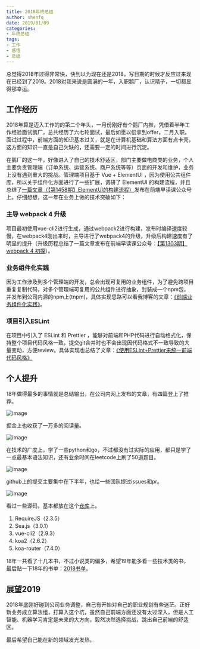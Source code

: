 ```yaml
---
title: 2018年终总结
author: shenfq
date: 2019/01/09
categories:
- 年终总结
tags:
- 工作
- 感悟
- 总结
---
```



总觉得2018年过得非常快，快到以为现在还是2018，写日期的时候才反应过来现在已经到了2019。2018对我来说是圆满的一年，入职鹅厂，认识晴子，一切都显得那幸运。

<!-- more -->

## 工作经历

2018年算是迈入工作的的第二个年头，一月份刚好有个鹅厂内推，凭借着半年工作经验面试鹅厂，总共经历了六七轮面试，最后如愿以偿拿到offer，二月入职。面试过程中，前端方面的知识基本过关，就是在计算机基础和算法方面有点卡壳，这方面的知识一直是自己欠缺的，还需要一定的时间进行沉淀。

在鹅厂的这一年，好像进入了自己的技术舒适区，部门主要做电商类的业务，个人主要负责管理端（订单系统、运营系统、商户系统等等）页面的开发和维护，业务上没有遇到重大的挑战。管理端项目基于 Vue + ElementUI ，因为使用公共组件库，所以关于组件化方面进行了一些扩展，调研了 ElementUI 的构建流程，并且总结了[一篇文章（【第1458期】ElementUI的构建流程）](https://mp.weixin.qq.com/s?__biz=MjM5MTA1MjAxMQ==&mid=2651230534&idx=1&sn=25761fb0d218c3f11dd97662fbad0f0a&chksm=bd4948c28a3ec1d4f304d217fdfa9b97f9beff6c65dae6f6a6161a80bcd0b07bd51d7b674962&mpshare=1&scene=1&srcid=1126EnjFHyOOfNdn6xGiMyl4#rd)发布在前端早读课公众号上。仔细想想，这一年在业务上做的技术突破如下：

### 主导 webpack 4 升级

项目最初使用vue-cli2进行生成，通过webpack2进行构建，发布时编译速度较慢，在webpack4刚出来时，主导进行了webpack4的升级，升级后构建速度有了明显的提升（升级历程总结了一篇文章发布在前端早读课公众号：[【第1303期】webpack 4 初探](https://mp.weixin.qq.com/s?__biz=MjM5MTA1MjAxMQ==&mid=2651228951&idx=1&sn=09ebc3b47c07381f55a684a6a0b24341&chksm=bd4952938a3edb85a7c8da02c84925b784cff19ae013b35385c596756f62063f50a26f420100&mpshare=1&scene=1&srcid=1122lM64bWEixZcNrj1LKTal#rd)）。

### 业务组件化实践

因为工作涉及到多个管理端的开发，总会出现可复用的业务组件，为了避免跨项目重复复制代码，对多个管理端可复用的公共组件进行抽象，封装成一个npm包，并发布到公司内源的npm上(tnpm)，具体实现思路可以看我博客的文章：[《前端业务组件化实践》](https://blog.shenfq.com/2018/10/23/%E5%89%8D%E7%AB%AF%E4%B8%9A%E5%8A%A1%E7%BB%84%E4%BB%B6%E5%8C%96%E5%AE%9E%E8%B7%B5/)。

### 项目引入ESLint

在项目中引入了 ESLint 和 Prettier ，能够对前端和PHP代码进行自动格式化，保持整个项目代码风格一致，提交git合并时也不会出现因代码格式不一致导致的大量变动，方便review。具体实现也总结了文章：[《使用ESLint+Prettier来统一前端代码风格》](https://blog.shenfq.com/2018/06/18/%E4%BD%BF%E7%94%A8ESLint+Prettier%E6%9D%A5%E7%BB%9F%E4%B8%80%E5%89%8D%E7%AB%AF%E4%BB%A3%E7%A0%81%E9%A3%8E%E6%A0%BC/)


## 个人提升

18年做得最多的事情就是总结输出，在公司内网上发布的文章，有四篇登上了推荐。

![image](https://file.shenfq.com/19-01-09/25450020.jpg)

掘金上也收获了一万多的阅读量。

![image](https://file.shenfq.com/19-01-09/25450021.jpg)

在技术的广度上，学了一些python和go，不过都没有过实际的应用，都只是学了一点最基本语法知识，还有业余时间在leetcode上刷了50道题目。

![image](https://file.shenfq.com/19-01-09/25450022.png)

github上的提交主要集中在下半年，也给一些团队提过issues和pr。

![image](https://file.shenfq.com/19-01-09/25450023.png)

看过一些源码，基本都放在这个[仓库](https://github.com/Shenfq/analyse-source-code)上。

1. RequireJS（2.3.5）
2. Sea.js（3.0.1）
3. vue-cli2（2.9.3）
4. koa2（2.6.2）
5. koa-router（7.4.0）

18年一共看了十几本书，不过小说类的偏多，希望19年能多看一些技术类的书，最后贴一下18年的书单：[2018书单](https://notes.shenfq.com/book/2018.html)。


## 展望2019

2018年底刚好碰到公司业务调整，自己有开始对自己的职业规划有些迷茫。正好新业务成立算法组，打算入这个坑，虽然自己前端方面还没有太过深入，但是人工智能、机器学习肯定是未来的大方向，毅然决然选择挑战，跳出自己前端的舒适区。

最后希望自己能在新的领域发光发热。